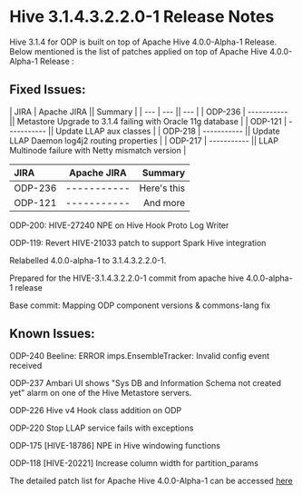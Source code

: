 # Hive 3.1.4.3.2.2.0-1 Release Notes

 

Hive 3.1.4 for ODP is built on top of Apache Hive 4.0.0-Alpha-1 Release. Below mentioned is the list of patches applied on top of Apache Hive 4.0.0-Alpha-1 Release :

 

## Fixed Issues:

| JIRA      | Apache JIRA || Summary                                                     |
| ---       | ---         || ---                                                         |
| ODP-236   | ----------- || Metastore Upgrade to 3.1.4 failing with Oracle 11g database |
| ODP-121   | ----------- || Update LLAP aux classes                                     |
| ODP-218   | ----------- || Update LLAP Daemon log4j2 routing properties                |
| ODP-217   | ----------- || LLAP Multinode failure with Netty mismatch version          |

 
| JIRA      | Apache JIRA | Summary     |
| :---        |    :----:   |          ---: |
| ODP-236      | -----------      | Here's this   |
| ODP-121   | -----------        | And more      |
 



 

ODP-200: HIVE-27240 NPE on Hive Hook Proto Log Writer

ODP-119: Revert HIVE-21033 patch to support Spark Hive integration

Relabelled 4.0.0-alpha-1 to 3.1.4.3.2.2.0-1.

Prepared for the HIVE-3.1.4.3.2.2.0-1 commit from apache hive 4.0.0-alpha-1 release

Base commit: Mapping ODP component versions & commons-lang fix

 

## Known Issues:

ODP-240     Beeline: ERROR imps.EnsembleTracker: Invalid config event received

ODP-237     Ambari UI shows "Sys DB and Information Schema not created yet" alarm on one of the Hive Metastore servers.

ODP-226     Hive v4 Hook class addition on ODP

ODP-220     Stop LLAP service fails with exceptions

ODP-175     [HIVE-18786] NPE in Hive windowing functions

ODP-118     [HIVE-20221] Increase column width for partition_params

  
The detailed patch list for Apache Hive 4.0.0-Alpha-1 can be accessed [here](https://issues.apache.org/jira/secure/ReleaseNote.jspa?version=12351399&styleName=Html&projectId=12310843)